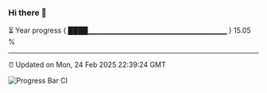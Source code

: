 ### Hi there 👋

⏳ Year progress { ████▁▁▁▁▁▁▁▁▁▁▁▁▁▁▁▁▁▁▁▁▁▁▁▁▁▁ } 15.05 %

---

⏰ Updated on Mon, 24 Feb 2025 22:39:24 GMT

![Progress Bar CI](https://github.com/IshwaranRudhara/GIT-ACTION/workflows/Progress%20Bar%20CI/badge.svg)

